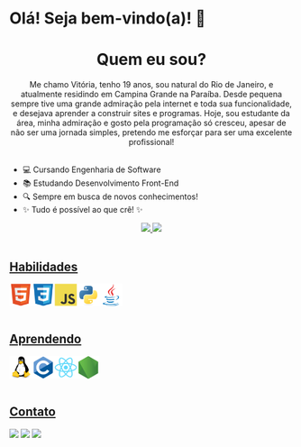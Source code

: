 # Olá! Seja bem-vindo(a)! 👋
  
<!--    | [<img loading="lazy" src="https://avatars.githubusercontent.com/vitoriabarbosa" width=115><br><sub>Vitória Barbosa</sub>](https://github.com/vitoriabarbosa) 
  |:---:|  -->
  
<div  align="center">
    <h1>Quem eu sou?</h1>
    Me chamo Vitória, tenho 19 anos, sou natural do Rio de Janeiro, e atualmente residindo em Campina Grande na Paraíba. 
    Desde pequena sempre tive uma grande admiração pela internet e toda sua funcionalidade, e desejava aprender a construir sites e programas. 
    Hoje, sou estudante da área, minha admiração e gosto pela programação só cresceu, apesar de não ser uma jornada simples, pretendo me esforçar para ser uma excelente profissional!
</div><br>

- 💻 Cursando Engenharia de Software
- 📚 Estudando Desenvolvimento Front-End
- 🔍 Sempre em busca de novos conhecimentos!
- ✨ Tudo é possível ao que crê! ✨

<div align="center">
  <a href="https://github.com/vitoriabarbosa">
  <img width="48%" src="https://github-readme-stats.vercel.app/api?username=vitoriabarbosa&show_icons=true&theme=dracula&include_all_commits=true&count_public=true"/>
  <img width="48%" src="https://github-readme-stats.vercel.app/api/top-langs/?username=vitoriabarbosa&layout=compact&langs_count=7&theme=dracula"/>
</div><br>

## Habilidades
<div style="display: flex">
  <img loading="lazy" alt="HTML" src="https://github.com/devicons/devicon/blob/v2.15.1/icons/html5/html5-original.svg" width="40" height="40">
  <img loading="lazy" alt="CSS" src="https://github.com/devicons/devicon/blob/v2.15.1/icons/css3/css3-original.svg" width="40" height="40">
  <img loading="lazy" alt="Js" src="https://github.com/devicons/devicon/blob/v2.15.1/icons/javascript/javascript-original.svg" width="40" height="40">
  <img loading="lazy" alt="Python" src="https://github.com/devicons/devicon/blob/v2.15.1/icons/python/python-original.svg" width="40" height="40"/> 
  <img loading="lazy" alt="Java" src="https://github.com/devicons/devicon/blob/v2.15.1/icons/java/java-original.svg" width="40" height="40"/> 
</div><br>

## Aprendendo
<div style="display: flex">
  <img loading="lazy" alt="Linux" src="https://github.com/devicons/devicon/blob/v2.15.1/icons/linux/linux-original.svg" width="40" height="40"/>
  <img loading="lazy" alt="C" src="https://github.com/devicons/devicon/blob/v2.15.1/icons/c/c-original.svg" width="40" height="40"/>
  <img loading="lazy" alt="React" src="https://github.com/devicons/devicon/blob/v2.15.1/icons/react/react-original.svg" width="40" height="40">
  <img loading="lazy" alt="NodeJs" src="https://github.com/devicons/devicon/blob/v2.15.1/icons/nodejs/nodejs-original.svg" width="40" height="40"/>
</div><br>

## Contato
<div>
  <a href="https://instagram.com/barbosa.crf_" target="_blank"><img src="https://img.shields.io/badge/-Instagram-%23E4405F?style=for-the-badge&logo=instagram&logoColor=white" target="_blank"></a>
  <a href = "mailto:barbosa.vitoriags@gmail.com"><img src="https://img.shields.io/badge/-Gmail-%23333?style=for-the-badge&logo=gmail&logoColor=white" target="_blank"></a>
  <a href="https://www.linkedin.com/in/vitoriabarbosaa" target="_blank"><img src="https://img.shields.io/badge/-LinkedIn-%230077B5?style=for-the-badge&logo=linkedin&logoColor=white" target="_blank"></a>
</div>

<!--  [![Readme Card](https://github-readme-stats.vercel.app/api/pin/?username=vitoriabarbosa&repo=github-readme-stats)](https://github.com/vitoriabarbosa/github-readme-stats)  -->
